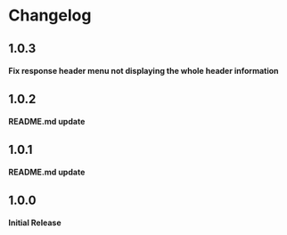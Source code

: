 # Changelog

## 1.0.3

#### Fix response header menu not displaying the whole header information

## 1.0.2

#### README.md update

## 1.0.1

#### README.md update

## 1.0.0

#### Initial Release
